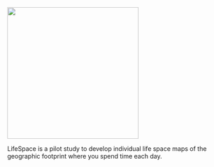 <img src="https://user-images.githubusercontent.com/1212163/167851008-e5398f1d-18ac-49e7-a24d-1529b891b965.jpg" width="300" />

LifeSpace is a pilot study to develop individual life space maps of the geographic footprint where you spend time each day.
